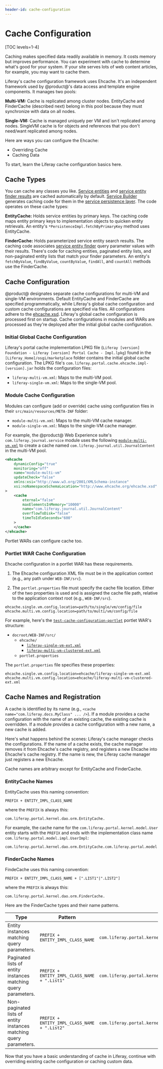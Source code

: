 ```yaml
---
header-id: cache-configuration
---
```


# Cache Configuration

[TOC levels=1-4]

Caching makes specified data readily available in memory. It costs memory but
improves performance. You can experiment with cache to determine what's good for
your system. If your site serves lots of web content articles, for example, you
may want to cache them. 

Liferay's cache configuration framework uses Ehcache. It's an independent
framework used by @product@'s data access and template engine components. It
manages two pools: 

**Multi-VM:** Cache is replicated among cluster nodes. EntityCache and 
FinderCache (described next) belong in this pool because they must synchronize 
with data on all nodes.

**Single-VM:** Cache is managed uniquely per VM and isn't replicated among
nodes. SingleVM cache is for objects and references that you don't need/want
replicated among nodes. 

Here are ways you can configure the Ehcache: 

-   Overriding Cache
-   Caching Data

To start, learn the Liferay cache configuration basics here.

## Cache Types

You can cache any classes you like.
[Service entities](/docs/7-2/appdev/-/knowledge_base/a/defining-service-entities)
and
[service entity finder results](/docs/7-2/appdev/-/knowledge_base/a/defining-service-entity-finder-methods)
are cached automatically by default.
[Service Builder](/docs/7-2/appdev/-/knowledge_base/a/service-builder)
generates caching code for them in the
[service persistence layer](/docs/7-2/appdev/-/knowledge_base/a/understanding-the-code-generated-by-service-builder).
The code operates on these cache types:

**EntityCache:** Holds service entities by primary keys. The caching code maps 
entity primary keys to implementation objects to quicken entity retrievals. An
entity's `*PersistenceImpl.fetchByPrimaryKey` method uses EntityCache.

**FinderCache:** Holds parameterized service entity search results. The caching 
code associates
[service entity finder](/docs/7-2/appdev/-/knowledge_base/a/defining-service-entity-finder-methods)
query parameter values with their results. There's code for caching entities,
paginated entity lists, and non-paginated entity lists that match your finder
parameters. An entity's `fetchByValue`, `findByValue`, `countByValue`,
`findAll`, and `countAll` methods use the FinderCache. 

## Cache Configuration

@product@ designates separate cache configurations for multi-VM and single-VM
environments. Default EntityCache and FinderCache are specified
programmatically, while Liferay's global cache configuration and custom cache
configurations are specified via files. All configurations adhere to the
[ehcache.xsd](http://www.ehcache.org/ehcache.xsd).
Liferay's global cache configuration is processed first on startup. Cache
configurations in modules and WARs are processed as they're deployed after the
initial global cache configuration. 

### Initial Global Cache Configuration

Liferay's portal cache implementation LPKG file 
(`Liferay [version] Foundation - Liferay [version] Portal Cache - Impl.lpkg`)
found in the `[Liferay_Home]/osgi/marketplace` folder contains the initial
global cache configuration. The LPKG file's
`com.liferay.portal.cache.ehcache.impl-[version].jar` holds the configuration
files:

-   `liferay-multi-vm.xml`: Maps to the multi-VM pool.  
-   `liferay-single-vm.xml`: Maps to the single-VM pool.

### Module Cache Configuration

Modules can configure (add or override) cache using configuration files in their
`src/main/resources/META-INF` folder:

-   `module-multi-vm.xml`: Maps to the multi-VM cache manager.
-   `module-single-vm.xml`: Maps to the single-VM cache manager.

For example, the @product@ Web Experience suite's `com.liferay.journal.service`
module uses the following
[`module-multi-vm.xml`](https://github.com/liferay/liferay-portal/blob/master/modules/apps/journal/journal-service/src/main/resources/META-INF/module-multi-vm.xml)
to create a cache named `com.liferay.journal.util.JournalContent` in the
multi-VM pool. 

```xml
<ehcache
    dynamicConfig="true"
    monitoring="off"
    name="module-multi-vm"
    updateCheck="false"
    xmlns:xsi="http://www.w3.org/2001/XMLSchema-instance"
    xsi:noNamespaceSchemaLocation="http://www.ehcache.org/ehcache.xsd"
>
    <cache
        eternal="false"
        maxElementsInMemory="10000"
        name="com.liferay.journal.util.JournalContent"
        overflowToDisk="false"
        timeToIdleSeconds="600"
    >
    </cache>
</ehcache>
```

Portlet WARs can configure cache too. 
 
### Portlet WAR Cache Configuration 

Ehcache configuration in a portlet WAR has these requirements. 

1.  The Ehcache configuration XML file must be in the application context (e.g.,
    any path under `WEB-INF/src`).

2.  The `portlet.properties` file must specify the cache file location. Either 
    of the two properties is used and is assigned the cache file path, relative
    to the application context root (e.g., `WEB-INF/src`). 

```properties 
ehcache.single.vm.config.location=path/to/single/vm/config/file
ehcache.multi.vm.config.location=path/to/multi/vm/config/file 
```

For example, here's the
[`test-cache-configuration-portlet`](https://github.com/liferay/liferay-plugins/blob/7.0.x/portlets/test-cache-configuration-portlet)
portlet WAR's structure:

-   `docroot/WEB-INF/src/`
    -   `ehcache/`
        -   [`liferay-single-vm-ext.xml`](https://github.com/liferay/liferay-plugins/blob/7.0.x/portlets/test-cache-configuration-portlet/docroot/WEB-INF/src/ehcache/liferay-single-vm-ext.xml)
        -   [`liferay-multi-vm-clustered-ext.xml`](https://github.com/liferay/liferay-plugins/blob/7.0.x/portlets/test-cache-configuration-portlet/docroot/WEB-INF/src/ehcache/liferay-multi-vm-clustered-ext.xml)
    -   `portlet.properties`

The `portlet.properties` file specifies these properties:

```properties 
ehcache.single.vm.config.location=ehcache/liferay-single-vm-ext.xml
ehcache.multi.vm.config.location=ehcache/liferay-multi-vm-clustered-ext.xml
```

## Cache Names and Registration

A cache is identified by its name (e.g., `<cache name="com.liferay.docs.MyClass"
... />`). If a module provides a cache configuration with the name of an
existing cache, the existing cache is overridden. If a module provides a cache
configuration with a new name, a new cache is added.

Here's what happens behind the scenes: Liferay's cache manager checks the
configurations. If the name of a cache exists, the cache manager removes it from
Ehcache's cache registry, and registers a new Ehcache into Ehcache's cache
registry. If the name is new, the Liferay cache manager just registers a new
Ehcache.

Cache names are arbitrary except for EntityCache and FinderCache.  

### EntityCache Names 

EntityCache uses this naming convention:

`PREFIX + ENTITY_IMPL_CLASS_NAME`

where the `PREFIX` is always this:

```
com.liferay.portal.kernel.dao.orm.EntityCache.
```

For example, the cache name for the `com.liferay.portal.kernel.model.User`
entity starts with the `PREFIX` and ends with the implementation class name
`com.liferay.portal.model.impl.UserImpl`:

```
com.liferay.portal.kernel.dao.orm.EntityCache.com.liferay.portal.model.impl.UserImpl
```

### FinderCache Names 

FindeCache uses this naming convention:

`PREFIX + ENTITY_IMPL_CLASS_NAME + [".LIST1"|".LIST2"]`

where the `PREFIX` is always this:

```
com.liferay.portal.kernel.dao.orm.FinderCache.
```

Here are the FinderCache types and their name patterns.

| Type | Pattern | Example |
| ---- | ------- | ------- |
| Entity instances matching query parameters.  | `PREFIX + ENTITY_IMPL_CLASS_NAME` | `com.liferay.portal.kernel.dao.orm.FinderCache.com.liferay.portal.model.impl.ClassNameImpl` |
| Paginated lists of entity instances matching query parameters.  | `PREFIX + ENTITY_IMPL_CLASS_NAME + ".List1"` | `com.liferay.portal.kernel.dao.orm.FinderCache.com.liferay.portal.model.impl.ClassNameImpl.List1` |
| Non-paginated lists of entity instances matching query parameters.  | `PREFIX + ENTITY_IMPL_CLASS_NAME + ".List2"` | `com.liferay.portal.kernel.dao.orm.FinderCache.com.liferay.portal.model.impl.ClassNameImpl.List2` |

Now that you have a basic understanding of cache in Liferay, continue with
overriding existing cache configuration or caching custom data. 
